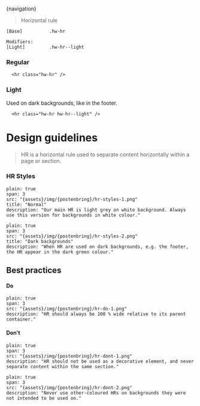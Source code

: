 {navigation}






> Horizontal rule



```code
[Base]          .hw-hr

Modifiers:
[Light]         .hw-hr--light
```

### Regular

```html|span-6,light,plain
  <hr class="hw-hr" />
```



### Light
Used on dark backgrounds, like in the footer.

```html|span-6,dark,plain
  <hr class="hw-hr hw-hr--light" />
```









# Design guidelines

> HR is a horizontal rule used to separate content horizontally within a page or section.


### HR Styles

```image
plain: true
span: 3
src: "{assets}/img/{postenbring}/hr-styles-1.png"
title: "Normal"
description: "Our main HR is light grey on white background. Always use this version for backgrounds in white colour."
```
```image
plain: true
span: 3
src: "{assets}/img/{postenbring}/hr-styles-2.png"
title: "Dark backgrounds"
description: "When HR are used on dark backgrounds, e.g. the footer, the HR appear in the dark green colour."
```



## Best practices

#### Do

```image
plain: true
span: 3
src: "{assets}/img/{postenbring}/hr-do-1.png"
description: "HR should always be 100 % wide relative to its parent container."
```

#### Don't
  
```image
plain: true
span: 3
src: "{assets}/img/{postenbring}/hr-dont-1.png"
description: "HR should not be used as a decorative element, and never separate content within the same section."
```

```image
plain: true
span: 3
src: "{assets}/img/{postenbring}/hr-dont-2.png"
description: "Never use other-coloured HRs on backgrounds they were not intended to be used on."
```

